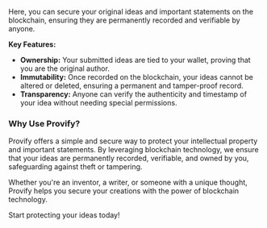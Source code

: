 Here, you can secure your original ideas and important statements on the blockchain, ensuring they are permanently recorded and verifiable by anyone.

**Key Features:**
- **Ownership:** Your submitted ideas are tied to your wallet, proving that you are the original author.
- **Immutability:** Once recorded on the blockchain, your ideas cannot be altered or deleted, ensuring a permanent and tamper-proof record.
- **Transparency:** Anyone can verify the authenticity and timestamp of your idea without needing special permissions.

### Why Use Provify?
Provify offers a simple and secure way to protect your intellectual property and important statements. By leveraging blockchain technology, we ensure that your ideas are permanently recorded, verifiable, and owned by you, safeguarding against theft or tampering.

Whether you're an inventor, a writer, or someone with a unique thought, Provify helps you secure your creations with the power of blockchain technology. 

Start protecting your ideas today!